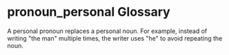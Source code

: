 # pronoun_personal Glossary

A personal pronoun replaces a personal noun. For example, instead of writing "the man" multiple times, the writer uses "he" to avoid repeating the noun. 

